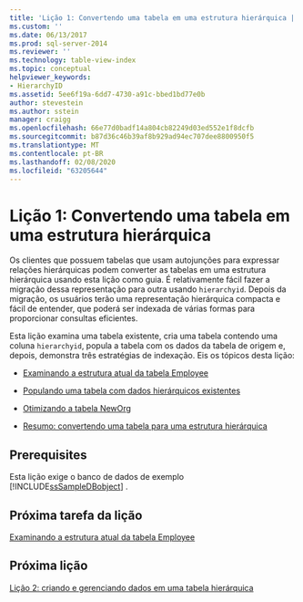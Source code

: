```yaml
---
title: 'Lição 1: Convertendo uma tabela em uma estrutura hierárquica | Microsoft Docs'
ms.custom: ''
ms.date: 06/13/2017
ms.prod: sql-server-2014
ms.reviewer: ''
ms.technology: table-view-index
ms.topic: conceptual
helpviewer_keywords:
- HierarchyID
ms.assetid: 5ee6f19a-6dd7-4730-a91c-bbed1bd77e0b
author: stevestein
ms.author: sstein
manager: craigg
ms.openlocfilehash: 66e77d0badf14a804cb82249d03ed552e1f8dcfb
ms.sourcegitcommit: b87d36c46b39af8b929ad94ec707dee8800950f5
ms.translationtype: MT
ms.contentlocale: pt-BR
ms.lasthandoff: 02/08/2020
ms.locfileid: "63205644"
---
```

# <a name="lesson-1-converting-a-table-to-a-hierarchical-structure"></a>Lição 1: Convertendo uma tabela em uma estrutura hierárquica
  Os clientes que possuem tabelas que usam autojunções para expressar relações hierárquicas podem converter as tabelas em uma estrutura hierárquica usando esta lição como guia. É relativamente fácil fazer a migração dessa representação para outra usando `hierarchyid`. Depois da migração, os usuários terão uma representação hierárquica compacta e fácil de entender, que poderá ser indexada de várias formas para proporcionar consultas eficientes.  
  
 Esta lição examina uma tabela existente, cria uma tabela contendo uma coluna `hierarchyid`, popula a tabela com os dados da tabela de origem e, depois, demonstra três estratégias de indexação. Eis os tópicos desta lição:  
  
-   [Examinando a estrutura atual da tabela Employee](lesson-1-1-examining-the-current-structure-of-the-employee-table.md)  
  
-   [Populando uma tabela com dados hierárquicos existentes](lesson-1-2-populating-a-table-with-existing-hierarchical-data.md)  
  
-   [Otimizando a tabela NewOrg](lesson-1-3-optimizing-the-neworg-table.md)  
  
-   [Resumo: convertendo uma tabela para uma estrutura hierárquica](lesson-1-4-summary-converting-a-table-to-a-hierarchical-structure.md)  
  
## <a name="prerequisites"></a>Prerequisites  
 Esta lição exige o banco de dados de exemplo [!INCLUDE[ssSampleDBobject](../../includes/sssampledbobject-md.md)] .  
  
## <a name="next-task-in-lesson"></a>Próxima tarefa da lição  
 [Examinando a estrutura atual da tabela Employee](lesson-1-1-examining-the-current-structure-of-the-employee-table.md)  
  
## <a name="next-lesson"></a>Próxima lição  
 [Lição 2: criando e gerenciando dados em uma tabela hierárquica](lesson-2-creating-and-managing-data-in-a-hierarchical-table.md)  
  
  
